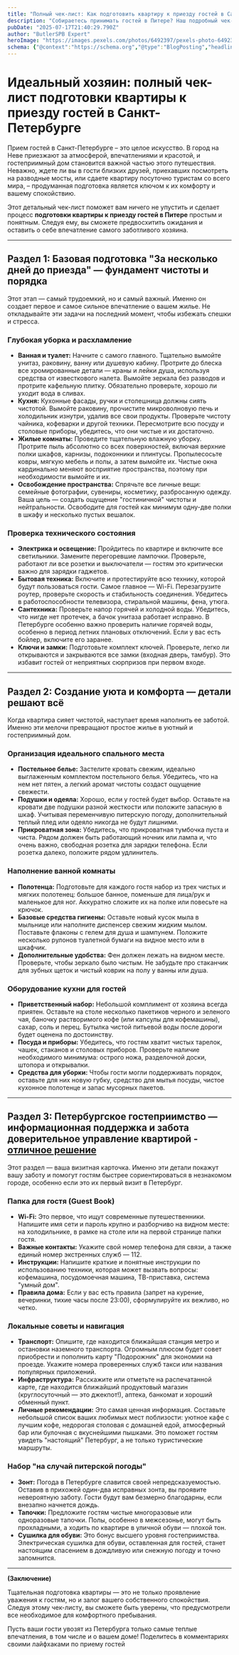 ```yaml
---
title: "Полный чек-лист: Как подготовить квартиру к приезду гостей в Санкт-Петербурге"
description: "Собираетесь принимать гостей в Питере? Наш подробный чек-лист поможет вам ничего не упустить: от генеральной уборки до создания уютной атмосферы. Сделайте пребывание ваших гостей незабываемым!"
pubDate: "2025-07-17T21:40:29.790Z"
author: "ButlerSPB Expert"
heroImage: "https://images.pexels.com/photos/6492397/pexels-photo-6492397.jpeg?auto=compress&cs=tinysrgb&w=1260&h=750&dpr=2"
schema: {"@context":"https://schema.org","@type":"BlogPosting","headline":"Полный чек-лист: Как подготовить квартиру к приезду гостей в Санкт-Петербурге","description":"Собираетесь принимать гостей в Питере? Наш подробный чек-лист поможет вам ничего не упустить: от генеральной уборки до создания уютной атмосферы. Сделайте пребывание ваших гостей незабываемым!","author":{"@type":"Person","name":"Редакция блога"},"publisher":{"@type":"Organization","name":"Петербургский Гид","logo":{"@type":"ImageObject","url":"https://example.com/logo.png"}},"datePublished":"2024-05-23"}
---
```


# **Идеальный хозяин: полный чек-лист подготовки квартиры к приезду гостей в Санкт-Петербурге**

Прием гостей в Санкт-Петербурге – это целое искусство. В город на Неве приезжают за атмосферой, впечатлениями и красотой, и гостеприимный дом становится важной частью этого путешествия. Неважно, ждете ли вы в гости близких друзей, приехавших посмотреть на разводные мосты, или сдаете квартиру посуточно туристам со всего мира, – продуманная подготовка является ключом к их комфорту и вашему спокойствию.

Этот детальный чек-лист поможет вам ничего не упустить и сделает процесс **подготовки квартиры к приезду гостей в Питере** простым и понятным. Следуя ему, вы сможете предвосхитить ожидания и оставить о себе впечатление самого заботливого хозяина.

---

## **Раздел 1: Базовая подготовка "За несколько дней до приезда" — фундамент чистоты и порядка**

Этот этап — самый трудоемкий, но и самый важный. Именно он создает первое и самое сильное впечатление о вашем жилье. Не откладывайте эти задачи на последний момент, чтобы избежать спешки и стресса.

### **Глубокая уборка и расхламление**
- **Ванная и туалет:** Начните с самого главного. Тщательно вымойте унитаз, раковину, ванну или душевую кабину. Протрите до блеска все хромированные детали — краны и лейки душа, используя средства от известкового налета. Вымойте зеркала без разводов и протрите кафельную плитку. Обязательно проверьте, хорошо ли уходит вода в сливах.
- **Кухня:** Кухонные фасады, ручки и столешница должны сиять чистотой. Вымойте раковину, прочистите микроволновую печь и холодильник изнутри, удалив все свои продукты. Проверьте чистоту чайника, кофеварки и другой техники. Пересмотрите всю посуду и столовые приборы, убедитесь, что они чистые и их достаточно.
- **Жилые комнаты:** Проведите тщательную влажную уборку. Протрите пыль абсолютно со всех поверхностей, включая верхние полки шкафов, карнизы, подоконники и плинтусы. Пропылесосьте ковры, мягкую мебель и полы, а затем вымойте их. Чистые окна кардинально меняют восприятие пространства, поэтому при необходимости вымойте и их.
- **Освобождение пространства:** Спрячьте все личные вещи: семейные фотографии, сувениры, косметику, разбросанную одежду. Ваша цель — создать ощущение "гостиничной" чистоты и нейтральности. Освободите для гостей как минимум одну-две полки в шкафу и несколько пустых вешалок.

### **Проверка технического состояния**
- **Электрика и освещение:** Пройдитесь по квартире и включите все светильники. Замените перегоревшие лампочки. Проверьте, работают ли все розетки и выключатели — гостям это критически важно для зарядки гаджетов.
- **Бытовая техника:** Включите и протестируйте всю технику, которой будут пользоваться гости. Самое главное — Wi-Fi. Перезагрузите роутер, проверьте скорость и стабильность соединения. Убедитесь в работоспособности телевизора, стиральной машины, фена, утюга.
- **Сантехника:** Проверьте напор горячей и холодной воды. Убедитесь, что нигде нет протечек, а бачок унитаза работает исправно. В Петербурге особенно важно проверить наличие горячей воды, особенно в период летних плановых отключений. Если у вас есть бойлер, включите его заранее.
- **Ключи и замки:** Подготовьте комплект ключей. Проверьте, легко ли открываются и закрываются все замки (входная дверь, тамбур). Это избавит гостей от неприятных сюрпризов при первом входе.

---

## **Раздел 2: Создание уюта и комфорта — детали решают всё**

Когда квартира сияет чистотой, наступает время наполнить ее заботой. Именно эти мелочи превращают простое жилье в уютный и гостеприимный дом.

### **Организация идеального спального места**
- **Постельное белье:** Застелите кровать свежим, идеально выглаженным комплектом постельного белья. Убедитесь, что на нем нет пятен, а легкий аромат чистоты создаст ощущение свежести.
- **Подушки и одеяла:** Хорошо, если у гостей будет выбор. Оставьте на кровати две подушки разной жесткости или положите запасную в шкаф. Учитывая переменчивую питерскую погоду, дополнительный теплый плед или одеяло никогда не будут лишними.
- **Прикроватная зона:** Убедитесь, что прикроватная тумбочка пуста и чиста. Рядом должен быть работающий ночник или лампа и, что очень важно, свободная розетка для зарядки телефона. Если розетка далеко, положите рядом удлинитель.

### **Наполнение ванной комнаты**
- **Полотенца:** Подготовьте для каждого гостя набор из трех чистых и мягких полотенец: большое банное, поменьше для лица/рук и маленькое для ног. Аккуратно сложите их на полке или повесьте на крючок.
- **Базовые средства гигиены:** Оставьте новый кусок мыла в мыльнице или наполните диспенсер свежим жидким мылом. Поставьте флаконы с гелем для душа и шампунем. Положите несколько рулонов туалетной бумаги на видное место или в шкафчик.
- **Дополнительные удобства:** Фен должен лежать на видном месте. Проверьте, чтобы зеркало было чистым. Не забудьте про стаканчик для зубных щеток и чистый коврик на полу у ванны или душа.

### **Оборудование кухни для гостей**
- **Приветственный набор:** Небольшой комплимент от хозяина всегда приятен. Оставьте на столе несколько пакетиков черного и зеленого чая, баночку растворимого кофе (или капсулы для кофемашины), сахар, соль и перец. Бутылка чистой питьевой воды после дороги будет оценена по достоинству.
- **Посуда и приборы:** Убедитесь, что гостям хватит чистых тарелок, чашек, стаканов и столовых приборов. Проверьте наличие необходимого минимума: острого ножа, разделочной доски, штопора и открывалки.
- **Средства для уборки:** Чтобы гости могли поддерживать порядок, оставьте для них новую губку, средство для мытья посуды, чистое кухонное полотенце и запас мусорных пакетов.

---

## **Раздел 3: Петербургское гостеприимство — информационная поддержка и забота** доверительное управление квартирой - <a href="https://butlerspb.ru/rent" target="_blank" rel="nofollow">отличное решение</a>

Этот раздел — ваша визитная карточка. Именно эти детали покажут вашу заботу и помогут гостям быстрее сориентироваться в незнакомом городе, особенно если это их первый визит в Петербург.

### **Папка для гостя (Guest Book)**
- **Wi-Fi:** Это первое, что ищут современные путешественники. Напишите имя сети и пароль крупно и разборчиво на видном месте: на холодильнике, в рамке на столе или на первой странице папки гостя.
- **Важные контакты:** Укажите свой номер телефона для связи, а также единый номер экстренных служб — 112.
- **Инструкции:** Напишите краткие и понятные инструкции по использованию техники, которая может вызвать вопросы: кофемашина, посудомоечная машина, ТВ-приставка, система "умный дом".
- **Правила дома:** Если у вас есть правила (запрет на курение, вечеринки, тихие часы после 23:00), сформулируйте их вежливо, но четко.

### **Локальные советы и навигация**
- **Транспорт:** Опишите, где находится ближайшая станция метро и остановки наземного транспорта. Огромным плюсом будет совет приобрести и пополнить карту "Подорожник" для экономии на проезде. Укажите номера проверенных служб такси или названия популярных приложений.
- **Инфраструктура:** Расскажите или отметьте на распечатанной карте, где находится ближайший продуктовый магазин (круглосуточный — это джекпот!), аптека, банкомат и хороший обменный пункт.
- **Личные рекомендации:** Это самая ценная информация. Составьте небольшой список ваших любимых мест поблизости: уютное кафе с лучшим кофе, недорогая столовая с домашней едой, атмосферный бар или булочная с вкуснейшими пышками. Это поможет гостям увидеть "настоящий" Петербург, а не только туристические маршруты.

### **Набор "на случай питерской погоды"**
- **Зонт:** Погода в Петербурге славится своей непредсказуемостью. Оставив в прихожей один-два исправных зонта, вы проявите невероятную заботу. Гости будут вам безмерно благодарны, если внезапно начнется дождь.
- **Тапочки:** Предложите гостям чистые многоразовые или одноразовые тапочки. Полы, особенно в межсезонье, могут быть прохладными, а ходить по квартире в уличной обуви — плохой тон.
- **Сушилка для обуви:** Это бонус высшего уровня гостеприимства. Электрическая сушилка для обуви, оставленная для гостей, станет настоящим спасением в дождливую или снежную погоду и точно запомнится.

---

**(Заключение)**

Тщательная подготовка квартиры — это не только проявление уважения к гостям, но и залог вашего собственного спокойствия. Следуя этому чек-листу, вы сможете быть уверены, что предусмотрели все необходимое для комфортного пребывания.

Пусть ваши гости увозят из Петербурга только самые теплые впечатления, в том числе и о вашем доме! Поделитесь в комментариях своими лайфхаками по приему гостей